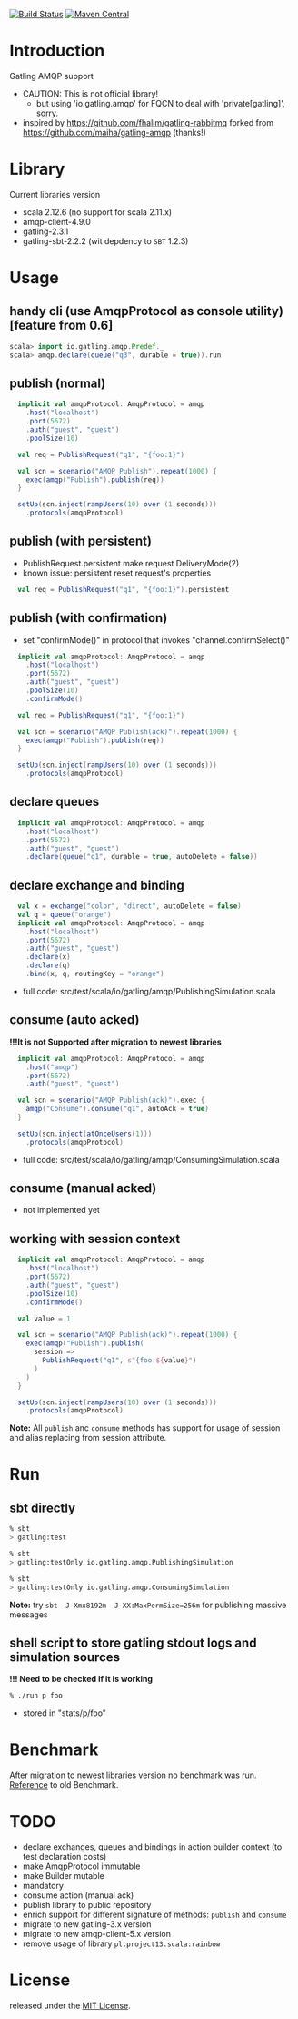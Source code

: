 [![Build Status](https://travis-ci.org/dieselr/gatling-amqp.svg?branch=master)](https://travis-ci.org/dieselr/gatling-amqp)
[![Maven Central](https://maven-badges.herokuapp.com/maven-central/sc.ala/gatling-amqp_2.12/badge.svg)](https://maven-badges.herokuapp.com/maven-central/sc.ala/gatling-amqp_2.12)

Introduction
============

Gatling AMQP support

- CAUTION: This is not official library!
    - but using 'io.gatling.amqp' for FQCN to deal with 'private[gatling]', sorry.
- inspired by https://github.com/fhalim/gatling-rabbitmq forked from https://github.com/maiha/gatling-amqp (thanks!)


Library
=======

Current libraries version
- scala 2.12.6 (no support for scala 2.11.x)
- amqp-client-4.9.0
- gatling-2.3.1
- gatling-sbt-2.2.2 (wit depdency to `SBT` 1.2.3)

Usage
=====

## handy cli (use AmqpProtocol as console utility) [feature from 0.6]


```scala
scala> import io.gatling.amqp.Predef._
scala> amqp.declare(queue("q3", durable = true)).run
```


## publish (normal)


```scala
  implicit val amqpProtocol: AmqpProtocol = amqp
    .host("localhost")
    .port(5672)
    .auth("guest", "guest")
    .poolSize(10)

  val req = PublishRequest("q1", "{foo:1}")

  val scn = scenario("AMQP Publish").repeat(1000) {
    exec(amqp("Publish").publish(req))
  }

  setUp(scn.inject(rampUsers(10) over (1 seconds)))
    .protocols(amqpProtocol)
```

## publish (with persistent)

- PublishRequest.persistent make request DeliveryMode(2)
- known issue: persistent reset request's properties

```scala
  val req = PublishRequest("q1", "{foo:1}").persistent
```

## publish (with confirmation)

- set "confirmMode()" in protocol that invokes "channel.confirmSelect()"


```scala
  implicit val amqpProtocol: AmqpProtocol = amqp
    .host("localhost")
    .port(5672)
    .auth("guest", "guest")
    .poolSize(10)
    .confirmMode()

  val req = PublishRequest("q1", "{foo:1}")

  val scn = scenario("AMQP Publish(ack)").repeat(1000) {
    exec(amqp("Publish").publish(req))
  }

  setUp(scn.inject(rampUsers(10) over (1 seconds)))
    .protocols(amqpProtocol)
```

## declare queues

```scala
  implicit val amqpProtocol: AmqpProtocol = amqp
    .host("localhost")
    .port(5672)
    .auth("guest", "guest")
    .declare(queue("q1", durable = true, autoDelete = false))
```

## declare exchange and binding


```scala
  val x = exchange("color", "direct", autoDelete = false)
  val q = queue("orange")
  implicit val amqpProtocol: AmqpProtocol = amqp
    .host("localhost")
    .port(5672)
    .auth("guest", "guest")
    .declare(x)
    .declare(q)
    .bind(x, q, routingKey = "orange")
```

- full code: src/test/scala/io/gatling/amqp/PublishingSimulation.scala

## consume (auto acked)

**!!!It is not Supported after migration to newest libraries**
```scala
  implicit val amqpProtocol: AmqpProtocol = amqp
    .host("amqp")
    .port(5672)
    .auth("guest", "guest")

  val scn = scenario("AMQP Publish(ack)").exec {
    amqp("Consume").consume("q1", autoAck = true)
  }

  setUp(scn.inject(atOnceUsers(1)))
    .protocols(amqpProtocol)
```

- full code: src/test/scala/io/gatling/amqp/ConsumingSimulation.scala

## consume (manual acked)

- not implemented yet

## working with session context

```scala
  implicit val amqpProtocol: AmqpProtocol = amqp
    .host("localhost")
    .port(5672)
    .auth("guest", "guest")
    .poolSize(10)
    .confirmMode()

  val value = 1

  val scn = scenario("AMQP Publish(ack)").repeat(1000) {
    exec(amqp("Publish").publish(
      session => 
        PublishRequest("q1", s"{foo:${value}")
      )
    )
  }

  setUp(scn.inject(rampUsers(10) over (1 seconds)))
    .protocols(amqpProtocol)
```

**Note:** All `publish` anc `consume` methods has support for usage of session and alias replacing from session attribute.

Run
===
## sbt directly

```bash
% sbt
> gatling:test

% sbt
> gatling:testOnly io.gatling.amqp.PublishingSimulation

% sbt
> gatling:testOnly io.gatling.amqp.ConsumingSimulation
```

**Note:** try `sbt -J-Xmx8192m -J-XX:MaxPermSize=256m` for publishing massive messages

## shell script to store gatling stdout logs and simulation sources
**!!! Need to be checked if it is working**
```bash
% ./run p foo
```

- stored in "stats/p/foo"


Benchmark 
=========

After migration to newest libraries version no benchmark was run. [Reference](https://github.com/maiha/gatling-amqp#benchmark) to old Benchmark.


TODO
====
- declare exchanges, queues and bindings in action builder context (to test declaration costs)
- make AmqpProtocol immutable
- make Builder mutable
- mandatory
- consume action (manual ack)
- publish library to public repository
- enrich support for different signature of methods: `publish` and `consume`
- migrate to new gatling-3.x version
- migrate to new amqp-client-5.x version
- remove usage of library `pl.project13.scala:rainbow`

License
=======

released under the [MIT License](http://www.opensource.org/licenses/MIT).
